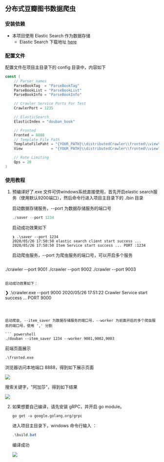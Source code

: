 ## 分布式豆瓣图书数据爬虫

### 安装依赖

* 本项目使用 Elastic Search 作为数据存储
  * Elastic Search 下载地址 [here](https://www.elastic.co/cn/downloads)

### 配置文件 

配置文件在项目主目录下的 config 目录中，内容如下

```go
const (
	// Parser names
	ParseBookTag  = "ParseBookTag"
	ParseBookList = "ParseBookList"
	ParseBookInfo = "ParseBookInfo"

	// Crawler Service Ports For Test
	CrawlerPort = 1235

	// ElasticSearch
	ElasticIndex = "douban_book"

	// Fronted
	Fronted = 8888
	// Template File Path
    TemplateFilePaht = "{YOUR_PATH}\\distributedCrawler\\fronted\\view\\template.html"
    View             = "{YOUR_PATH}\\distributedCrawler\\fronted\\view"

	// Rate Limiting
	Qps = 20
)
```

### 使用教程

1. 预编译好了.exe 文件可供windows系统直接使用，首先开启elastic search服务（使用默认9200端口），然后命令行进入项目主目录下的 ./bin 目录

   启动数据存储服务，--port 为数据存储服务的端口号

   ```powershell
   ./saver --port 1234
   ```
   启动成功效果如下

   ```
   ❯ .\saver --port 1234
   2020/05/26 17:50:50 elastic search client start success ...
   2020/05/26 17:50:50 Item Service start success ... PORT :1234
   ```

   

   启动爬虫服务，--port 为爬虫服务的端口号，可以开启多个服务
   
   ```shell
./crawler --port 9001
   ./crawler --port 9002
./crawler --port 9003
   ```
   
   启动成功效果如下：

   ```
❯ .\crawler.exe --port 9000
   2020/05/26 17:51:22 Crawler Service start success ... PORT 9000
   ```
   
   
   
   启动爬虫, --item_saver 为数据存储服务的端口号，--worker 为前面开启的多个爬虫服务的端口号，使用 ',' 分割
   
   ``` powershell
   ./douban --item_saver 1234 --worker 9001,9002,9003
   ```
   
   前端页面展示
   
   ```
   .\fronted.exe
   ```
   
   浏览器访问本地端口 8888，得到如下展示页面
   
   ![](D:\go_web\distributedCrawler\pic\豆瓣爬虫.png)
   
   
   
   搜索关键字，"阿加莎"，得到如下结果
   
   ![](D:\go_web\distributedCrawler\pic\frontedpage.png)
   
   
   
2. 如果想要自己编译，请先安装 gRPC，并开启 go module。

   ```shell
   go get -u google.golang.org/grpc
   ```

   进入项目主目录下，windows 命令行输入 ：

   ```powershell
   .\build.bat
   ```

   编译成功

   ![](D:\go_web\distributedCrawler\pic\buil.png)


